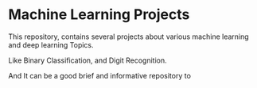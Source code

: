 # Machine Learning Projects

This repository, contains several projects about various machine learning and deep learning Topics.

Like Binary Classification, and Digit Recognition.

And It can be a good brief and informative repository to 
